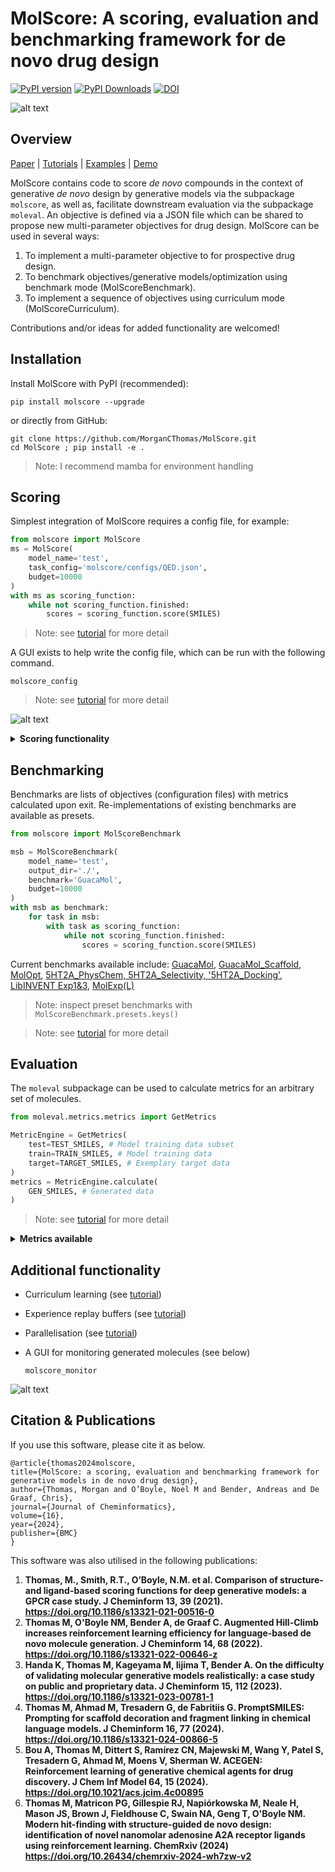 # MolScore: A scoring, evaluation and benchmarking framework for de novo drug design
[![PyPI version](https://badge.fury.io/py/MolScore.svg)](https://badge.fury.io/py/MolScore)
[![PyPI Downloads](https://static.pepy.tech/badge/molscore)](https://pepy.tech/projects/molscore)
[![DOI](https://zenodo.org/badge/311350553.svg)](https://doi.org/10.5281/zenodo.14998608)

![alt text](https://github.com/MorganCThomas/MolScore/blob/v1.0/molscore/data/images/GraphAbv2.png?raw=True)
## Overview

[Paper](https://jcheminf.biomedcentral.com/articles/10.1186/s13321-024-00861-w) | 
[Tutorials](tutorials) | 
[Examples](https://github.com/MorganCThomas/MolScore_examples) |
[Demo](https://github.com/MorganCThomas/MolScore/blob/v1.0/molscore/data/images/molscore_demo.gif)

MolScore contains code to score *de novo* compounds in the context of generative *de novo* design by generative models via the subpackage `molscore`, as well as, facilitate downstream evaluation via the subpackage `moleval`. An objective is defined via a JSON file which can be shared to propose new multi-parameter objectives for drug design. MolScore can be used in several ways:
1. To implement a multi-parameter objective to for prospective drug design.
2. To benchmark objectives/generative models/optimization using benchmark mode (MolScoreBenchmark).
3. To implement a sequence of objectives using curriculum mode (MolScoreCurriculum).

Contributions and/or ideas for added functionality are welcomed!

## Installation
Install MolScore with PyPI (recommended):

    pip install molscore --upgrade

or directly from GitHub:

    git clone https://github.com/MorganCThomas/MolScore.git
    cd MolScore ; pip install -e .

> Note: I recommend mamba for environment handling

## Scoring

Simplest integration of MolScore requires a config file, for example:
```python
from molscore import MolScore
ms = MolScore(
    model_name='test',
    task_config='molscore/configs/QED.json',
    budget=10000
)
with ms as scoring_function:
    while not scoring_function.finished:
        scores = scoring_function.score(SMILES)
```

> Note: see [tutorial](tutorials/implementing_molscore.md#single-mode) for more detail

A GUI exists to help write the config file, which can be run with the following command.

    molscore_config

> Note: see [tutorial](tutorials/defining_an_objective.md) for more detail

![alt text](https://github.com/MorganCThomas/MolScore/blob/v1.0/molscore/data/images/config_v1_albuterol.png?raw=True)

<details>
  <summary><strong>Scoring functionality</strong></summary>
  &nbsp; <!-- This adds a non-breaking space for some spacing -->
  
  **Scoring functions**
  - **Descriptors**: RDKit, Maximum consecutive rotatable bonds, Penalized LogP, LinkerDescriptors (Fragment linking), 
    - [MolSkill](https://doi.org/10.1038/s41467-023-42242-1): Extracting medicinal chemistry intuition via preference machine learning as available on Nature Communications.
  - **Synthesizability**: [RAscore](https://pubs.rsc.org/en/content/articlelanding/2021/sc/d0sc05401a), [AiZynthFinder](https://jcheminf.biomedcentral.com/articles/10.1186/s13321-020-00472-1), SAscore, ReactionFilters (Scaffold decoration)
  - **2D Similarity**: Fingerprint similarity (any RDKit fingerprint and similarity measure), substructure match/filter, [Applicability domain](https://chemrxiv.org/engage/chemrxiv/article-details/625fc258bdc9c240d1dc12bb)
  - **3D Similarity**: ROCS, Open3DAlign
  - **QSAR**: Scikit-learn (classification/regression), [ChemProp](https://pubs.acs.org/doi/10.1021/acs.jcim.9b00237)
    - [PIDGINv5](https://zenodo.org/record/7547691#.ZCcLyo7MIhQ): Pre-trained RF classifiers for ~2,300 ChEMBL31 targets at different activity thresholds of 0.1 uM, 1 uM, 10 uM & 100 uM.
    - [ADMET-AI](https://www.biorxiv.org/content/10.1101/2023.12.28.573531v1): Pre-trained predictive models of various ADMET endpoints.
  - **Docking**: Glide<sup>a</sup>, Smina, OpenEye<sup>a</sup>, GOLD<sup>a</sup>, PLANTS, rDock, Vina, Gnina
    - **Ligand preparation**: RDKit->Epik, Moka->Corina, Ligprep, [Gypsum-DL](https://jcheminf.biomedcentral.com/articles/10.1186/s13321-019-0358-3)

 > <sup>a</sup> Requires a license

  **Transformation functions (transform values to [0-1])**
  - Linear
  - Linear threshold
  - Step
  - Step threshold
  - Gaussian

  **Aggregation functions (combine multiple scores into 1)**
  - Arithmetic mean
  - Geometric mean
  - Weighted sum
  - Weighted product
  - [Auto-weighted sum/product](https://jcheminf.biomedcentral.com/articles/10.1186/s13321-021-00561-9)
  - [Pareto front](https://jcheminf.biomedcentral.com/articles/10.1186/s13321-021-00561-9)

  **Filters (applied to final aggregated score)**
  - Any scoring function as a filter
  - Diversity filters
    - Unique
    - [Occurence](https://jcheminf.biomedcentral.com/articles/10.1186/s13321-022-00646-z)
    - [Memory assisted](https://github.com/tblaschke/reinvent-memory)
      - [ScaffoldSimilarityECFP](https://jcheminf.biomedcentral.com/articles/10.1186/s13321-022-00646-z)

</details>

## Benchmarking

Benchmarks are lists of objectives (configuration files) with metrics calculated upon exit. Re-implementations of existing benchmarks are available as presets.
```python
from molscore import MolScoreBenchmark

msb = MolScoreBenchmark(
    model_name='test',
    output_dir='./',
    benchmark='GuacaMol',
    budget=10000
)
with msb as benchmark:
    for task in msb:
        with task as scoring_function:
            while not scoring_function.finished:
                scores = scoring_function.score(SMILES)
```

Current benchmarks available include: [GuacaMol](https://pubs.acs.org/doi/10.1021/acs.jcim.8b00839), [GuacaMol_Scaffold](https://arxiv.org/abs/2103.03864), [MolOpt](https://arxiv.org/pdf/2206.12411), [5HT2A_PhysChem, 5HT2A_Selectivity, '5HT2A_Docking'](https://jcheminf.biomedcentral.com/articles/10.1186/s13321-024-00861-w), [LibINVENT Exp1&3](https://pubs.acs.org/doi/10.1021/acs.jcim.1c00469), [MolExp(L)](https://arxiv.org/abs/2501.19153)

 > Note: inspect preset benchmarks with `MolScoreBenchmark.presets.keys()`

 > Note: see [tutorial](tutorials/implementing_molscore.md#benchmark-mode) for more detail

## Evaluation

The `moleval` subpackage can be used to calculate metrics for an arbitrary set of molecules.

```python
from moleval.metrics.metrics import GetMetrics

MetricEngine = GetMetrics(
    test=TEST_SMILES, # Model training data subset
    train=TRAIN_SMILES, # Model training data
    target=TARGET_SMILES, # Exemplary target data
)
metrics = MetricEngine.calculate(
    GEN_SMILES, # Generated data
)
```

 > Note: see [tutorial](tutorials/evaluating_molecules.md) for more detail

<details>
  <summary><strong>Metrics available</strong></summary>
  &nbsp; <!-- This adds a non-breaking space for some spacing -->

  **Intrinsice metrics (generated molecules only)**
  - Validity, Uniqueness, Scaffold uniqueness, Internal diversity (1 & 2), Scaffold diversity
  - [Sphere exclusion diversity](https://jcheminf.biomedcentral.com/articles/10.1186/s13321-021-00516-0): Measure of chemical space coverage at a specific Tanimoto similarity threshold. I.e., A score 0.5 indicates 50% of the sample size sufficiently describes the chemical space, therefore the higher the metric the more diverse the sample. Also see [here](https://pubs.acs.org/doi/10.1021/acs.jcim.4c00519)
  - [Solow Polasky diversity](https://jcheminf.biomedcentral.com/articles/10.1186/s13321-021-00561-9) 
  - [Functional group diversity](https://pubs.acs.org/doi/10.1021/acs.jcim.0c01328)
  - [Ring system diversity](https://pubs.acs.org/doi/10.1021/acs.jcim.0c01328)
  - [Filters](https://www.frontiersin.org/journals/pharmacology/articles/10.3389/fphar.2020.565644/full): Passing of a set of drug-like filters (MolWt, Rotatable bonds, LogP etc.), Medicinal Chemistry substructures and PAINS substructures.
  - [Purchasability](https://github.com/whitead/molbloom): Molbloom prediction of presence in ZINC20

  **Extrinsic metrics (comparison to reference molecules)**
  - Novelty
  - [FCD](https://pubs.acs.org/doi/10.1021/acs.jcim.8b00234)
  - [Analogue similarity](https://jcheminf.biomedcentral.com/articles/10.1186/s13321-020-00473-0): Proportion of generated molecules that are analogues to molecules in reference data.
  - [Analogue coverage](https://jcheminf.biomedcentral.com/articles/10.1186/s13321-021-00516-0): Proportion of reference data that are analogues to generated data.
  - Functional group similarity
  - Ring system similarity
  - Single nearest neighbour similarity
  - Fragment similarity
  - Scaffold similarity
  - Outlier bits ([Silliness](https://github.com/PatWalters/silly_walks)): Average proportion of fingerprint bits (atomic environments) present in a generated molecule, not present anywhere in the reference data. The lower the silliness the better.
  - Wasserstein distance (LogP, SA Score, NP score, QED, Weight)

</details>

## Additional functionality

- Curriculum learning (see [tutorial](tutorials/implementing_molscore.md#curriculum-mode))
- Experience replay buffers (see [tutorial](tutorials/implementing_molscore.md#using-a-replay-buffer))
- Parallelisation (see [tutorial](tutorials/parallelisation.md))
- A GUI for monitoring generated molecules (see below)

    ```molscore_monitor```

![alt text](https://github.com/MorganCThomas/MolScore/blob/v1.0/molscore/data/images/monitor_v1_5HT2A_main.png?raw=True)

## Citation & Publications
If you use this software, please cite it as below.

    @article{thomas2024molscore,
    title={MolScore: a scoring, evaluation and benchmarking framework for generative models in de novo drug design},
    author={Thomas, Morgan and O’Boyle, Noel M and Bender, Andreas and De Graaf, Chris},
    journal={Journal of Cheminformatics},
    volume={16},
    year={2024},
    publisher={BMC}
    }

This software was also utilised in the following publications:
1. **Thomas, M., Smith, R.T., O’Boyle, N.M. et al. Comparison of structure- and ligand-based scoring functions for deep generative models: a GPCR case study. J Cheminform 13, 39 (2021). https://doi.org/10.1186/s13321-021-00516-0**
2. **Thomas M, O'Boyle NM, Bender A, de Graaf C. Augmented Hill-Climb increases reinforcement learning efficiency for language-based de novo molecule generation. J Cheminform 14, 68 (2022).  https://doi.org/10.1186/s13321-022-00646-z**
3. **Handa K, Thomas M, Kageyama M, Iijima T, Bender A. On the difficulty of validating molecular generative models realistically: a case study on public and proprietary data. J Cheminform 15, 112 (2023). https://doi.org/10.1186/s13321-023-00781-1**
4. **Thomas M, Ahmad M, Tresadern G, de Fabritiis G. PromptSMILES: Prompting for scaffold decoration and fragment linking in chemical language models. J Cheminform 16, 77 (2024). https://doi.org/10.1186/s13321-024-00866-5**
5. **Bou A, Thomas M, Dittert S, Ramírez CN, Majewski M, Wang Y, Patel S, Tresadern G, Ahmad M, Moens V, Sherman W. ACEGEN: Reinforcement learning of generative chemical agents for drug discovery. J Chem Inf Model 64, 15 (2024). https://doi.org/10.1021/acs.jcim.4c00895**
6. **Thomas M, Matricon PG, Gillespie RJ, Napiórkowska M, Neale H, Mason JS, Brown J, Fieldhouse C, Swain NA, Geng T, O'Boyle NM. Modern hit-finding with structure-guided de novo design: identification of novel nanomolar adenosine A2A receptor ligands using reinforcement learning. ChemRxiv (2024) https://doi.org/10.26434/chemrxiv-2024-wh7zw-v2**
